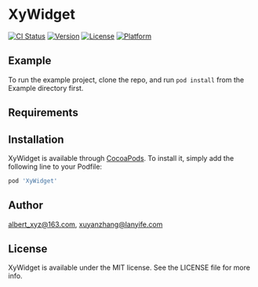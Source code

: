 # XyWidget

[![CI Status](https://img.shields.io/travis/albert_xyz@163.com/XyWidget.svg?style=flat)](https://travis-ci.org/albert_xyz@163.com/XyWidget)
[![Version](https://img.shields.io/cocoapods/v/XyWidget.svg?style=flat)](https://cocoapods.org/pods/XyWidget)
[![License](https://img.shields.io/cocoapods/l/XyWidget.svg?style=flat)](https://cocoapods.org/pods/XyWidget)
[![Platform](https://img.shields.io/cocoapods/p/XyWidget.svg?style=flat)](https://cocoapods.org/pods/XyWidget)

## Example

To run the example project, clone the repo, and run `pod install` from the Example directory first.

## Requirements

## Installation

XyWidget is available through [CocoaPods](https://cocoapods.org). To install
it, simply add the following line to your Podfile:

```ruby
pod 'XyWidget'
```

## Author

albert_xyz@163.com, xuyanzhang@lanyife.com

## License

XyWidget is available under the MIT license. See the LICENSE file for more info.
